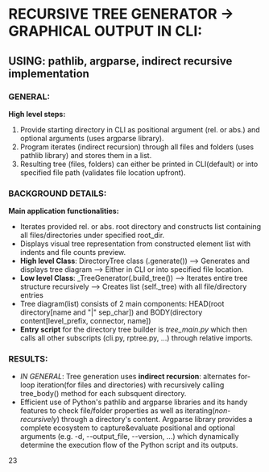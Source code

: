 # RECURSIVE TREE GENERATOR -> GRAPHICAL OUTPUT IN CLI:

## USING: pathlib, argparse, indirect recursive implementation
### GENERAL:
**High level steps:**
1. Provide starting directory in CLI as positional argument (rel. or abs.) and optional arguments (uses argparse library).
2. Program iterates (indirect recursion) through all files and folders (uses pathlib library) and stores them in a list.
3. Resulting tree (files, folders) can either be printed in CLI(default) or into specified file path (validates file location upfront).

### BACKGROUND DETAILS:
**Main application functionalities:**
* Iterates provided rel. or abs. root directory and constructs list containing all files/directories under specified root_dir.
* Displays visual tree representation from constructed element list with indents and file counts preview.
* **High level Class**: DirectoryTree class (.generate()) --> Generates and displays tree diagram --> Either in CLI or into specified file location.
* **Low level Class**: _TreeGenerator(.build_tree()) --> Iterates entire tree structure recursively --> Creates list (self._tree) with all file/directory entries
* Tree diagram(list) consists of 2 main components: HEAD(root directory[name and "|" sep_char]) and BODY(directory content[level_prefix, connector, name])
* **Entry script** for the directory tree builder is *tree_main.py* which then calls all other subscripts (cli.py, rptree.py, ...) through relative imports.

### RESULTS:
* *IN GENERAL*: Tree generation uses **indirect recursion**: alternates for-loop iteration(for files and directories) with recursively calling tree_body() method for each subsquent directory.
* Efficient use of Python's pathlib and argparse libraries and its handy features to check file/folder properties as well as iterating(*non-recursively*) through a directory's content. Argparse library provides a complete ecosystem to capture&evaluate positional and optional arguments (e.g. -d, --output_file, --version, ...) which dynamically determine the execution flow of the Python script and its outputs.

23